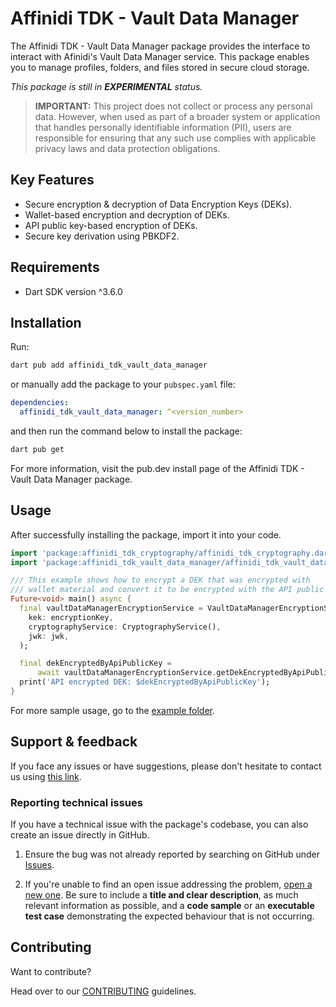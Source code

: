 # Affinidi TDK - Vault Data Manager

The Affinidi TDK - Vault Data Manager package provides the interface to interact with Afinidi's Vault Data Manager service. This package enables you to manage profiles, folders, and files stored in secure cloud storage.

*This package is still in **EXPERIMENTAL** status.* 

> **IMPORTANT:**
> This project does not collect or process any personal data. However, when used as part of a broader system or application that handles personally identifiable information (PII), users are responsible for ensuring that any such use complies with applicable privacy laws and data protection obligations.


## Key Features

- Secure encryption & decryption of Data Encryption Keys (DEKs).
- Wallet-based encryption and decryption of DEKs.
- API public key-based encryption of DEKs.
- Secure key derivation using PBKDF2.

## Requirements

- Dart SDK version ^3.6.0

## Installation

Run:

```bash
dart pub add affinidi_tdk_vault_data_manager
```

or manually add the package to your `pubspec.yaml` file:

```yaml
dependencies:
  affinidi_tdk_vault_data_manager: ^<version_number>
```

and then run the command below to install the package:

```bash
dart pub get
```

For more information, visit the pub.dev install page of the Affinidi TDK - Vault Data Manager package.

## Usage

After successfully installing the package, import it into your code.

```dart
import 'package:affinidi_tdk_cryptography/affinidi_tdk_cryptography.dart';
import 'package:affinidi_tdk_vault_data_manager/affinidi_tdk_vault_data_manager.dart';

/// This example shows how to encrypt a DEK that was encrypted with
/// wallet material and convert it to be encrypted with the API public key.
Future<void> main() async {
  final vaultDataManagerEncryptionService = VaultDataManagerEncryptionService(
    kek: encryptionKey,
    cryptographyService: CryptographyService(),
    jwk: jwk,
  );

  final dekEncryptedByApiPublicKey =
      await vaultDataManagerEncryptionService.getDekEncryptedByApiPublicKey(encryptedDekBase64: encryptedDekBase64);
  print('API encrypted DEK: $dekEncryptedByApiPublicKey');
}

```

For more sample usage, go to the [example folder](https://github.com/affinidi/affinidi-tdk/tree/main/packages/dart/vault_data_manager/example).


## Support & feedback

If you face any issues or have suggestions, please don't hesitate to contact us using [this link](https://share.hsforms.com/1i-4HKZRXSsmENzXtPdIG4g8oa2v).

### Reporting technical issues

If you have a technical issue with the package's codebase, you can also create an issue directly in GitHub.

1. Ensure the bug was not already reported by searching on GitHub under
   [Issues](https://github.com/affinidi/affinidi-tdk/issues).

2. If you're unable to find an open issue addressing the problem,
   [open a new one](https://github.com/affinidi/affinidi-tdk/issues/new).
   Be sure to include a **title and clear description**, as much relevant information as possible,
   and a **code sample** or an **executable test case** demonstrating the expected behaviour that is not occurring.

## Contributing

Want to contribute?

Head over to our [CONTRIBUTING](https://github.com/affinidi/affinidi-tdk/blob/main/CONTRIBUTING.md) guidelines.
